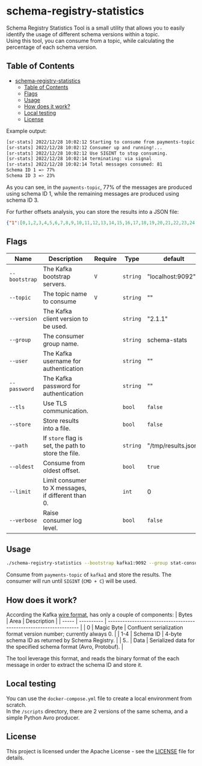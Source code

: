 # schema-registry-statistics
Schema Registry Statistics Tool is a small utility that allows you to easily identify the usage of different schema versions within a topic.  
Using this tool, you can consume from a topic, while calculating the percentage of each schema version.  

Table of Contents
-----------------

- [schema-registry-statistics](#schema-registry-statistics)
  - [Table of Contents](#table-of-contents)
  - [Flags](#flags)
  - [Usage](#usage)
  - [How does it work?](#how-does-it-work)
  - [Local testing](#local-testing)
  - [License](#license)

Example output:
```bash
[sr-stats] 2022/12/28 10:02:12 Starting to consume from payments-topic
[sr-stats] 2022/12/28 10:02:12 Consumer up and running!...
[sr-stats] 2022/12/28 10:02:12 Use SIGINT to stop consuming.
[sr-stats] 2022/12/28 10:02:14 terminating: via signal
[sr-stats] 2022/12/28 10:02:14 Total messages consumed: 81
Schema ID 1 => 77%
Schema ID 3 => 23%
```
As you can see, in the `payments-topic`, 77% of the messages are produced using schema ID 1, while the remaining messages are produced using schema ID 3.

For further offsets analysis, you can store the results into a JSON file:
```json
{"1":[0,1,2,3,4,5,6,7,8,9,10,11,12,13,14,15,16,17,18,19,20,21,22,23,24,25,26,27,28,29,30,31,32,33,34,35,36,37,38,39,40,41,42,43,44,45,46,47,48,49,50,51,52,53,54,55,56,57,58,59,60,61],"3":[62,63,64,65,66,67,68,69,70,71,72,73,74,75,76,77,78,79,80]}
```

## Flags
| Name          | Description                                         | Require | Type     | default             |
| ------------- | --------------------------------------------------- | ------- | -------- | ------------------- |
| `--bootstrap` | The Kafka bootstrap servers.                        | `V`     | `string` | "localhost:9092"    |
| `--topic`     | The topic name to consume                           | `V`     | `string` | ""                  |
| `--version`   | The Kafka client version to be used.                |         | `string` | "2.1.1"             |
| `--group`     | The consumer group name.                            |         | `string` | schema-stats        |
| `--user`      | The Kafka username for authentication               |         | `string` | ""                  |
| `--password`  | The Kafka password for authentication               |         | `string` | ""                  |
| `--tls`       | Use TLS communication.                              |         | `bool`   | `false`             |
| `--store`     | Store results into a file.                          |         | `bool`   | `false`             |
| `--path`      | If `store` flag is set, the path to store the file. |         | `string` | "/tmp/results.json" |
| `--oldest`    | Consume from oldest offset.                         |         | `bool`   | `true`              |
| `--limit`     | Limit consumer to X messages, if different than 0.  |         | `int`    | 0                   |
| `--verbose`   | Raise consumer log level.                           |         | `bool`   | `false`             |

## Usage
```bash
./schema-registry-statistics --bootstrap kafka1:9092 --group stat-consumer --topic payments-topic --store --path ~/results.json
```
Consume from `payments-topic` of `kafka1` and store the results. The consumer will run until `SIGINT` (`CMD + C`) will be used.

## How does it work?
According the Kafka [wire format](https://docs.confluent.io/platform/current/schema-registry/serdes-develop/index.html#wire-format), has only a couple of components:
| Bytes | Area       | Description                                                        |
| ----- | ---------- | ------------------------------------------------------------------ |
| 0     | Magic Byte | Confluent serialization format version number; currently always 0. |
| 1-4   | Schema ID  | 4-byte schema ID as returned by Schema Registry.                   |
| 5..   | Data       | Serialized data for the specified schema format (Avro, Protobuf).  |

The tool leverage this format, and reads the binary format of the each message in order to extract the schema ID and store it.

## Local testing
You can use the `docker-compose.yml` file to create a local environment from scratch.  
In the `/scripts` directory, there are 2 versions of the same schema, and a simple Python Avro producer.
## License
This project is licensed under the Apache License - see the [LICENSE](LICENSE) file for details.
